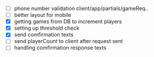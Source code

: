 - [ ] phone number validation client/app/partials/gameReq..
- [ ] better layout for mobile
- [x] getting games from DB to increment players
- [x] setting up threshold check
- [x] send comfirmation texts
- [ ] send playerCount to client after request sent
- [ ] handling comfirmation response texts